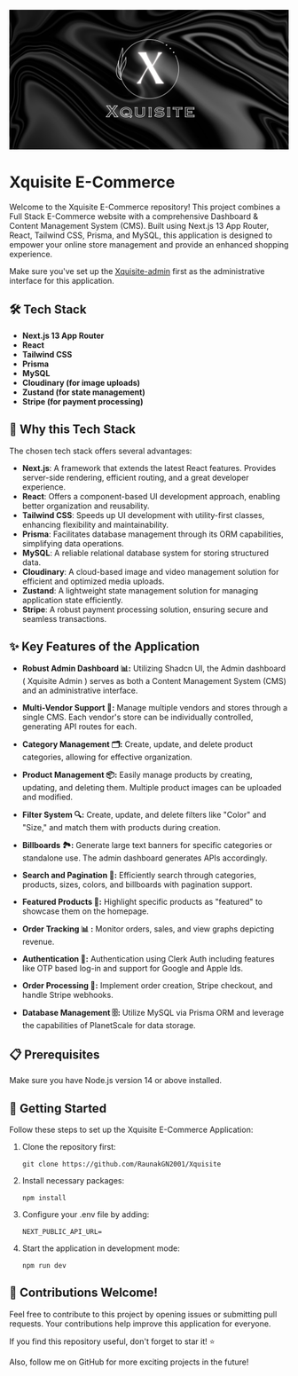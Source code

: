 ![Banner](https://github.com/RaunakGN2001/Xquisite/blob/246308c847d658c25ecc2ba83f97f34352b6ea98/public/Xquisite_Banner.jpeg)

# Xquisite E-Commerce

Welcome to the Xquisite E-Commerce repository! This project combines a Full Stack E-Commerce website with a comprehensive Dashboard & Content Management System (CMS). Built using Next.js 13 App Router, React, Tailwind CSS, Prisma, and MySQL, this application is designed to empower your online store management and provide an enhanced shopping experience.

Make sure you've set up the [Xquisite-admin](https://github.com/RaunakGN2001/Xquisite-Admin) first as the administrative interface for this application.


## 🛠️ Tech Stack
- <b>Next.js 13 App Router</b>
- <b>React</b>
- <b>Tailwind CSS</b>
- <b>Prisma</b>
- <b>MySQL</b>
- <b>Cloudinary (for image uploads)</b>
- <b>Zustand (for state management)</b>
- <b>Stripe (for payment processing)</b>

## 🤔 Why this Tech Stack

The chosen tech stack offers several advantages:
- **Next.js**: A framework that extends the latest React features. Provides server-side rendering, efficient routing, and a great developer experience.
- **React**: Offers a component-based UI development approach, enabling better organization and reusability.
- **Tailwind CSS**: Speeds up UI development with utility-first classes, enhancing flexibility and maintainability.
- **Prisma**: Facilitates database management through its ORM capabilities, simplifying data operations.
- **MySQL**: A reliable relational database system for storing structured data.
- **Cloudinary**: A cloud-based image and video management solution for efficient and optimized media uploads.
- **Zustand**: A lightweight state management solution for managing application state efficiently.
- **Stripe**: A robust payment processing solution, ensuring secure and seamless transactions.

## ✨ Key Features of the Application

- **Robust Admin Dashboard 📊:** Utilizing Shadcn UI, the Admin dashboard ( Xquisite Admin ) serves as both a Content Management System (CMS) and an administrative interface.

- **Multi-Vendor Support 🏬:** Manage multiple vendors and stores through a single CMS. Each vendor's store can be individually controlled, generating API routes for each.

- **Category Management 🗂️:** Create, update, and delete product categories, allowing for effective organization.

- **Product Management 📦:** Easily manage products by creating, updating, and deleting them. Multiple product images can be uploaded and modified.

- **Filter System 🔍:** Create, update, and delete filters like "Color" and "Size," and match them with products during creation.

- **Billboards 🏞️:** Generate large text banners for specific categories or standalone use. The admin dashboard generates APIs accordingly.

- **Search and Pagination  🔎:** Efficiently search through categories, products, sizes, colors, and billboards with pagination support.

- **Featured Products 🌟:** Highlight specific products as "featured" to showcase them on the homepage.

- **Order Tracking 📊 :** Monitor orders, sales, and view graphs depicting revenue.

- **Authentication  🔐:** Authentication using Clerk Auth including features like OTP based log-in and support for Google and Apple Ids.

- **Order Processing  🛒:** Implement order creation, Stripe checkout, and handle Stripe webhooks.
- **Database Management  🗄️:** Utilize MySQL via Prisma ORM and leverage the capabilities of PlanetScale for data storage.


## 📋 Prerequisites 
Make sure you have Node.js version 14 or above installed.

## 🚀 Getting Started
Follow these steps to set up the Xquisite E-Commerce Application:

1. Clone the repository first:
    ```
    git clone https://github.com/RaunakGN2001/Xquisite
    ```
2. Install necessary packages:

    ```
    npm install
    ```
3. Configure your .env file by adding:
    ```
    NEXT_PUBLIC_API_URL=
    ```
4. Start the application in development mode:
    ```
    npm run dev
    ```

## 🙌 Contributions Welcome! 
Feel free to contribute to this project by opening issues or submitting pull requests. Your contributions help improve this application for everyone.

If you find this repository useful, don't forget to star it! ⭐

Also, follow me on GitHub for more exciting projects in the future!


